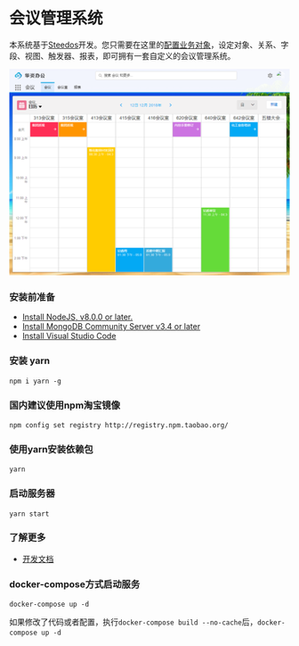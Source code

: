 # 会议管理系统
本系统基于[Steedos](https://github.com/steedos/object-server)开发。您只需要在这里的[配置业务对象](src/)，设定对象、关系、字段、视图、触发器、报表，即可拥有一套自定义的会议管理系统。

![界面效果图](doc/meeting-day-view.png)

### 安装前准备
- [Install NodeJS, v8.0.0 or later.](https://nodejs.org/en/)
- [Install MongoDB Community Server v3.4 or later](https://www.mongodb.com/download-center/community)
- [Install Visual Studio Code](https://code.visualstudio.com/)

### 安装 yarn
```
npm i yarn -g
```

### 国内建议使用npm淘宝镜像
```
npm config set registry http://registry.npm.taobao.org/
```

### 使用yarn安装依赖包
```
yarn
```

### 启动服务器
```
yarn start
```

### 了解更多
- [开发文档](https://steedos.github.io)

### docker-compose方式启动服务
```
docker-compose up -d
```
如果修改了代码或者配置，执行`docker-compose build --no-cache`后，`docker-compose up -d`
